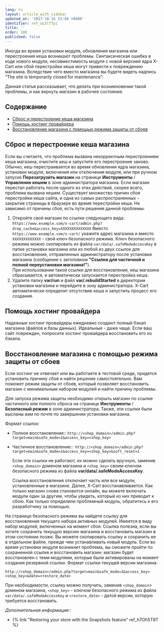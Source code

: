 ```yaml
---
lang: ru
layout: article_with_sidebar
updated_at: '2017-10-16 23:48 +0400'
identifier: ref_uLSlTTpi
title: ''
order: 100
published: false
---
```

Иногда во время установки модуля, обновления магазина или перестроения кеша возникают проблемы. Синтаксическая ошибка в коде нового модуля, несовместимость модуля с новой версией ядра X-Cart или сбой перестройки кеша могут привести к повреждению магазина. Вследствие чего вместо магазина вы будете видеть надпись “The site is temporarily closed for maintenance”:

Данная статья рассказывает, что делать при возникновении такой проблемы, и как вернуть магазин в рабочее состояние. 

## Содержание

*   [Сброс и перестроение кеша магазина](#cброс-и-перестроение-кеша-магазина)
*   [Помощь хостинг провайдера](#помощь-хостинг-провайдера)
*   [Восстановление магазина с помощью режима защиты от сбоев](#восстановление-магазина-с-помощью-режима-защиты-от-сбоев)

## Сброс и перестроение кеша магазина

Если вы считаете, что проблема вызвана некорректным перестроением кеша магазина, очистите кеш и запустите его перестроение заново. Обычно, кеш перестраивается во время обновления ядра магазина, установки модуля, включения или отключения модуля, или при ручном запуске **Перезагрузить магазин** на странице **Инструменты** / **Управление кешем** в зоне администратора магазина. Если магазин перестал работать после одного из этих действий, скорее всего, проблема вызвана кешем. Существует множество причин сбоя перестройки кеша сайта, и одна из самых распространенных - закрытие страницы в браузере во время перестройки кеша. Не зависимо от причины сбоя, есть пути решения данной проблемы:

1. Откройте свой магазин по ссылке следующего вида:
``https://www.example.com/x-cart/admin.php?drop_cache&access_key=XXXXXXXXXXXXXX`` 
   Вместо `https://www.example.com/x-cart/` укажите адрес магазина и вместо `XXXXXXXXXXXXX` - свой ключ безопасного режима. Ключ безопасного режима можно скопировать из файла `var/data/.safeModeAccessKey` в папке установки магазина или из любой из двух ссылок для восстановления, отправленных администратору после установки магазина (сообщение с заголовком **"Ссылки для частичной и полной переустановки магазина!"**).  
   При использовании такой ссылки для восстановления, кеш магазина сбрасывается, и автоматически запускается перестройка кеша.
2. Удалите папку **var/run** и файл **var/.rebuildStarted** в директории установки магазина и перейдите в зону администратора. X-Cart автоматически определит отсутствие кеша и запустить процесс его создания. 

## Помощь хостинг провайдера

Надежные хостинг провайдеры ежедневно создают полный бэкап магазина (файлов и базы данных). Идеальные - даже чаще. Если ваш сайт поврежден, попросите хостинг провайдера восстановить его из бэкапа.

## Восстановление магазина с помощью режима защиты от сбоев

Если хостинг не отвечает или вы работаете в тестовой среде, придется установить причину сбоя и найти решение самостоятельно. Вам поможет режим защиты от сбоев, который позволяет восстановить магазин с минимальным набором модулей и найти причину проблемы. 

Для запуска режима защиты необходимо открыть магазин по ссылке частичного или полного сброса на странице **Инструменты** / **Безопасный режим** в зоне администратора. Также, эти ссылки были высланы вам по почте по завершении установки магазина.

Формат ссылок:

*   Полное восстановление::
    `http://<shop_domain>/admin.php?target=main&safe_mode=1&access_key=<shop_key>`
*   Частичное восстановление:: 
    `http://<shop_domain>/admin.php?target=main&safe_mode=1&access_key=<shop_key>&soft_reset=1`
    
    Если эти ссылки не работают, их можно сделать вручную, заменив `<shop_domain>` доменом магазина и `<shop_key>` своим ключом безопасного режима из файла **var/data/.safeModeAccessKey**.
    
    Ссылка восстановления отключает часть или все модули, установленные в магазине. Далее, X-Cart восстанавливается. Как только магазин снова становится онлайн, вы можете включать модули один за другим, чтобы увидеть, который из них приводит к сбою. Как только определили проблемный модуль, обратитесь к его разработчику за помощью.  
    
   На странице безопасного режима вы найдете ссылку для восстановления текущего набора активных модулей. Имеется в виду набор модулей, включенных на момент сбоя. Ссылка полезна, если вы хотите сохранить текущую версию магазина и восстановить магазин в этом состоянии позже. Вы можете скопировать ссылку и сохранить ее в отдельном файле, прежде чем устанавливать новый модуль. Если во время установки модуля возникнет проблема, вы сможете пройти по сохраненной ссылке и восстановить магазин: магазин будет восстановлен с теми модулями, которые были активированы на момент создания резервной ссылки. Формат ссылки текущей версии магазина: 
   
   `http://<shop_domain>/admin.php?target=main&safe_mode=1&access_key=<shop_key>&date=<restore_date>`
   
  При необходимости, ссылку можно получить, заменив `<shop_domain`> доменом магазина, `<shop_key>` - ключом безопасного режима из файла `var/data/.safeModeAccessKey` и `<restore_date>` - датой версии, которую требуется восстановить.
  
  _Дополнительная информация::_

*   {% link "Restoring your store with the Snapshots feature" ref_h7Oh5T8T %}




   
   



